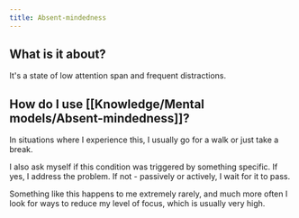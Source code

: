 ```yaml
---
title: Absent-mindedness
---
```


## What is it about?
 It's a state of low attention span and frequent distractions.

## How do I use [[Knowledge/Mental models/Absent-mindedness]]?
In situations where I experience this, I usually go for a walk or just take a break.

I also ask myself if this condition was triggered by something specific. If yes, I address the problem. If not - passively or actively, I wait for it to pass.

Something like this happens to me extremely rarely, and much more often I look for ways to reduce my level of focus, which is usually very high.